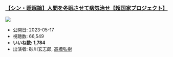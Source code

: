 ### [【シン・睡眠論】人間を冬眠させて病気治せ【超国家プロジェクト】](https://www.youtube.com/watch?v=1dDAqZFMZXE)
[![](https://img.youtube.com/vi/1dDAqZFMZXE/sddefault.jpg)](https://www.youtube.com/watch?v=1dDAqZFMZXE)
-   公開日: 2023-05-17
-   視聴数: 66,549
-   **いいね数: 1,784**
-   出演者: 砂川玄志郎, [高橋弘樹](/rehacq_fan/people/高橋弘樹 "wikilink")
